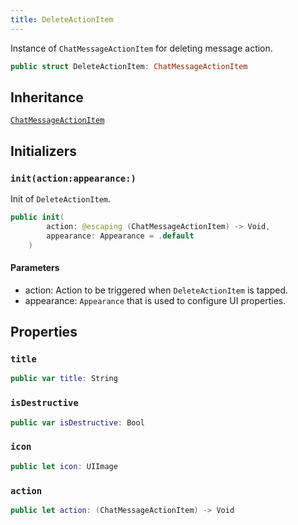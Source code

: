 ```yaml
---
title: DeleteActionItem
---
```


Instance of `ChatMessageActionItem` for deleting message action.

``` swift
public struct DeleteActionItem: ChatMessageActionItem 
```

## Inheritance

[`ChatMessageActionItem`](chat-message-action-item)

## Initializers

### `init(action:appearance:)`

Init of `DeleteActionItem`.

``` swift
public init(
        action: @escaping (ChatMessageActionItem) -> Void,
        appearance: Appearance = .default
    ) 
```

#### Parameters

  - action: Action to be triggered when `DeleteActionItem` is tapped.
  - appearance: `Appearance` that is used to configure UI properties.

## Properties

### `title`

``` swift
public var title: String 
```

### `isDestructive`

``` swift
public var isDestructive: Bool 
```

### `icon`

``` swift
public let icon: UIImage
```

### `action`

``` swift
public let action: (ChatMessageActionItem) -> Void
```
